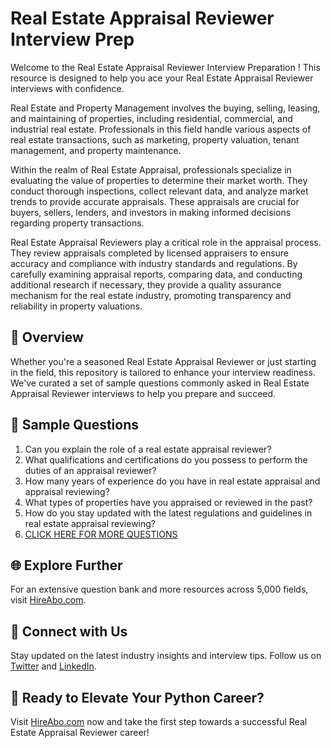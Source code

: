 # Real Estate Appraisal Reviewer Interview Prep

Welcome to the Real Estate Appraisal Reviewer Interview Preparation ! This resource is designed to help you ace your Real Estate Appraisal Reviewer interviews with confidence.

Real Estate and Property Management involves the buying, selling, leasing, and maintaining of properties, including residential, commercial, and industrial real estate. Professionals in this field handle various aspects of real estate transactions, such as marketing, property valuation, tenant management, and property maintenance.

Within the realm of Real Estate Appraisal, professionals specialize in evaluating the value of properties to determine their market worth. They conduct thorough inspections, collect relevant data, and analyze market trends to provide accurate appraisals. These appraisals are crucial for buyers, sellers, lenders, and investors in making informed decisions regarding property transactions.

Real Estate Appraisal Reviewers play a critical role in the appraisal process. They review appraisals completed by licensed appraisers to ensure accuracy and compliance with industry standards and regulations. By carefully examining appraisal reports, comparing data, and conducting additional research if necessary, they provide a quality assurance mechanism for the real estate industry, promoting transparency and reliability in property valuations.

## 🚀 Overview

Whether you're a seasoned Real Estate Appraisal Reviewer or just starting in the field, this repository is tailored to enhance your interview readiness. We've curated a set of sample questions commonly asked in Real Estate Appraisal Reviewer interviews to help you prepare and succeed.

## 📝 Sample Questions

1. Can you explain the role of a real estate appraisal reviewer?
2. What qualifications and certifications do you possess to perform the duties of an appraisal reviewer?
3. How many years of experience do you have in real estate appraisal and appraisal reviewing?
4. What types of properties have you appraised or reviewed in the past?
5. How do you stay updated with the latest regulations and guidelines in real estate appraisal reviewing?
6. [CLICK HERE FOR MORE QUESTIONS](https://hireabo.com/job/21_2_5/Real%20Estate%20Appraisal%20Reviewer)

## 🌐 Explore Further

For an extensive question bank and more resources across 5,000 fields, visit [HireAbo.com](https://www.hireabo.com).

## 📱 Connect with Us

Stay updated on the latest industry insights and interview tips. Follow us on [Twitter](https://twitter.com/hireabo) and [LinkedIn](https://www.linkedin.com/in/hire-abo-3609972a8/).

## 🚀 Ready to Elevate Your Python Career?

Visit [HireAbo.com](https://www.hireabo.com) now and take the first step towards a successful Real Estate Appraisal Reviewer career!